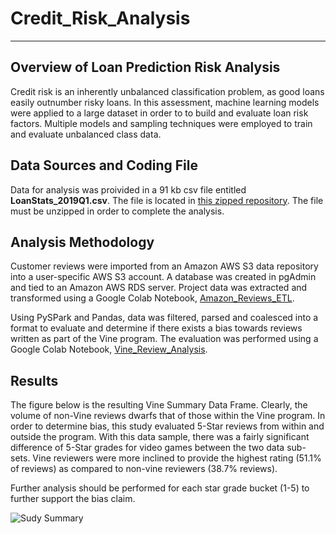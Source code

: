 # Credit_Risk_Analysis
----------------------------------------------------------------------------------

## Overview of Loan Prediction Risk Analysis
Credit risk is an inherently unbalanced classification problem, as good loans easily outnumber risky loans.  In this assessment, machine learning models were applied to a large dataset in order to to build and evaluate loan risk factors.   Multiple models and sampling techniques were employed to train and evaluate unbalanced class data.

## Data Sources and Coding File
Data for analysis was proivided in a 91 kb csv file entitled **LoanStats_2019Q1.csv**.  The file is located in   [this zipped repository](/Module-17-Challenge-Resources.zip). The file must be unzipped in order to complete the analysis.  

## Analysis Methodology
Customer reviews were imported from an Amazon AWS S3 data repository into a user-specific AWS S3 account.  A database was created in pgAdmin and tied to an Amazon AWS RDS server.  Project data was extracted and transformed using a Google Colab Notebook, [Amazon_Reviews_ETL](Amazon_Reviews_ETL.ipynb).  

Using PySPark and Pandas, data was filtered, parsed and coalesced into a format to evaluate and determine if there exists a bias towards reviews written as part of the Vine program.  The evaluation was performed using a Google Colab Notebook, [Vine_Review_Analysis](Vine_Review_Analysis.ipynb). 

## Results
The figure below is the resulting Vine Summary Data Frame. Clearly, the volume of non-Vine reviews dwarfs that of those within the Vine program.  In order to determine bias, this study evaluated 5-Star reviews from within and outside the program.  With this data sample, there was a fairly significant difference of 5-Star grades for video games between the two data sub-sets.  Vine reviewers were more inclined to provide the highest rating (51.1% of reviews) as compared to non-vine reviewers (38.7% reviews). 

Further analysis should be performed for each star grade bucket (1-5) to further support the bias claim.  

 ![Sudy Summary](Vine_Summary_DF.PNG)

